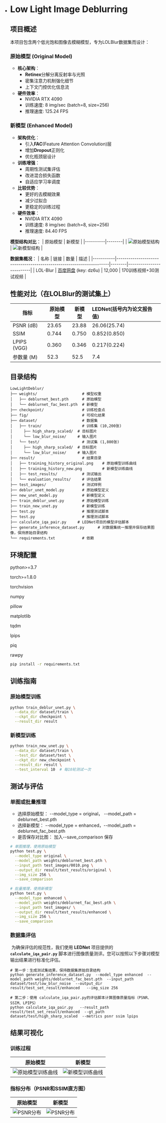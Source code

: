 

- # Low Light Image Deblurring

  ## 项目概述

  本项目包含两个低光饱和图像去模糊模型，专为LOLBlur数据集而设计：

  ### 原始模型 (Original Model)
  - **核心架构**：
    - **Retinex**分解分离反射率与光照
    - 密集注意力机制强化细节
    - 上下文门控优化信息流
  - **硬件效率**：
    - NVIDIA RTX 4090
    - 训练速度: 8 img/sec (batch=8, size=256)
    - 推理速度: 125.24 FPS
  
  ### 新模型 (Enhanced Model)
  - **架构优化**：
    - 引入**FAC**(Feature Attention Convolution)层
    - 增加**Dropout**正则化
    - 优化瓶颈层设计
  - **训练增强**：
    - 周期性测试集评估
    - 改进混合损失函数
    - 自适应学习率调度
  - **比较优势**：
    - 更好的去模糊效果
    - 减少过拟合
    - 更稳定的训练过程
  - **硬件效率**：
    - NVIDIA RTX 4090
    - 训练速度: 8 img/sec (batch=8, size=256)
    - 推理速度: 84.40 FPS
  
  **模型结构对比**：
  | 原始模型 | 新模型 |
  |----------|--------|
  | ![原始模型结构](./fig/model1_structure.png) | ![新模型结构](./fig/model2_structure.png) |
  
  **数据集概况**：
  | 名称      | 链接                                                                 | 数量   | 描述                     |
  |-----------|----------------------------------------------------------------------|--------|--------------------------|
  | LOL-Blur  | [百度网盘](https://pan.baidu.com/s/1CPphxCKQJa_iJAGD6YACuA) (key: dz6u) | 12,000 | 170训练视频+30测试视频 |
  
  
  
    ## 性能对比（在LOLBlur的测试集上）
  
  | 指标        | 原始模型 | 新模型 | LEDNet(括号内为论文报告值) |
  | ----------- | -------- | ------ | :------------------- |
  | PSNR (dB)   | 23.65    | 23.88  | 26.06(25.74)   |
  | SSIM        | 0.744   | 0.750  | 0.852(0.850)  |
  | LPIPS (VGG) | 0.360   | 0.346 | 0.217(0.224)  |
  | 参数量 (M)  | 52.3     | 52.5   | 7.4             |
  
  
  
  ## 目录结构
  
  ```
  LowLightDeblur/
  ├── weights/                    # 模型权重
  │   ├── deblurnet_best.pth      # 原始模型
  │   └── deblurnet_fac_best.pth  # 新模型
  ├── checkpoint/                 # 训练检查点
  ├── fig/                        # 可视化结果
  ├── dataset/                    # 数据集
  │   ├── train/                  # 训练集 (10,200张)
  │   	├── high_sharp_scaled/  # 目标图片 
  │   	└── low_blur_noise/     # 输入图片 
  │   └── test/                   # 测试集 (1,800张)
  │   	├── high_sharp_scaled/  # 目标图片 
  │   	└── low_blur_noise/     # 输入图片 
  ├── result/                     # 结果目录
  │   ├── training_history_original.png    # 原始模型训练曲线
  │   ├── training_history_new.png         # 新模型训练曲线
  │   ├── test_results/           # 测试输出
  │   └── evaluation_results/     # 评估结果
  ├── test_images/                # 测试样例
  ├── deblur_unet_model.py        # 原始模型定义
  ├── new_unet_model.py           # 新模型定义
  ├── train_deblur_unet.py        # 原始模型训练
  ├── train_new_unet.py           # 新模型训练
  ├── test.py                     # 推理测试脚本
  ├── test.py                     # 推理测试脚本
  ├── calculate_iqa_pair.py		# LEDNet项目的模型评估脚本
  ├── generate_inference_dataset.py		 # 对数据集统一推理并保存结果图像，保持原始目录结构
  └── requirements.txt            # 依赖
  ```
  
  
  
  ## 环境配置
  
  python>=3.7
  
  torch>=1.8.0
  
  torchvision
  
  numpy
  
  pillow
  
  matplotlib
  
  tqdm
  
  lpips
  
  piq
  
  rawpy    
  
  ```bash
  pip install -r requirements.txt
  ```
  
  ## 训练指南
  
  ### 原始模型训练
  ```bash
  python train_deblur_unet.py \
    --data_dir dataset/train \
    --ckpt_dir checkpoint \
    --result_dir result
  ```
  
  ### 新模型训练
  ```bash
  python train_new_unet.py \
    --data_dir dataset/train \
    --test_dir dataset/test \
    --ckpt_dir new_checkpoint \
    --result_dir result \
    --test_interval 10  # 每10轮测试一次
  ```
  
  ## 测试与评估
  
  ### 单图或批量推理
  
  - 选择原始模型： --model_type = original，     --model_path = deblurnet_best.pth
  - 选择新模型：     --model_type = enhanced，--model_path = deblurnet_fac_best.pth
  - 是否保存对比图：  加入--save_comparison 保存
  
  ```bash
  # 单图推理，使用原始模型
  python test.py \
    --model_type original \
    --model_path weights/deblurnet_best.pth \
    --input_path test_images/0010.png \
    --output_dir result/test_results/original \
    --img_size 256 \
    --save_comparison 
    
  # 批量推理，使用新模型
  python test.py \
    --model_type enhanced \
    --model_path weights/deblurnet_fac_best.pth \
    --input_path test_images/ \
    --output_dir result/test_results/enhanced \
    --img_size 256 \
    --save_comparison
  ```
  
  
  
    ### 数据集评估
  
  ​		为确保评估的规范性，我们使用 **LEDNet** 项目提供的 **`calculate_iqa_pair.py`** 脚本进行图像质量测评。您可以按照以下步骤对模型输出结果进行标准化评估。
  
  ```
  # 第一步：生成测试集结果，保持数据集原始目录结构
  python generate_inference_dataset.py  --model_type enhanced  --model_path weights/deblurnet_fac_best.pth  --input_path dataset/test/low_blur_noise  --output_dir result/test_set_result/enhanced   --img_size 256
  
  # 第二步：使用 calculate_iqa_pair.py的评估脚本计算图像质量指标（PSNR、SSIM、LPIPS）
  python calculate_iqa_pair.py   --result_path result/test_set_result/enhanced  --gt_path dataset/test/high_sharp_scaled  --metrics psnr ssim lpips
  
  ```
  
  
  
  ## 结果可视化
  
  ### 训练过程
  | 原始模型                                                 | 新模型                                            |
  | -------------------------------------------------------- | ------------------------------------------------- |
  | ![原始模型训练曲线](./fig/training_history_original.png) | ![新模型训练曲线](./fig/training_history_new.png) |
  
  ### 
  
  ### 指标分布（PSNR和SSIM直方图）
  | 原始模型                                           | 新模型                                          |
  | -------------------------------------------------- | ----------------------------------------------- |
  | ![PSNR分布](./fig/metrics_distribution_origin.png) | ![PSNR分布](./fig/metrics_distribution_new.png) |
  
  
